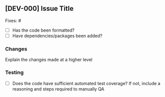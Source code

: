 ## [DEV-000] Issue Title
<!--- Please add in the issue number this PR is fixing below. If an issue does not exist, create one! --->
Fixes: #

-   [ ] Has the code been formatted?
-   [ ] Have dependencies/packages been added?

### Changes
Explain the changes made at a higher level

### Testing
-   [ ] Does the code have sufficient automated test coverage? If not, include a reasoning and steps required to manually QA